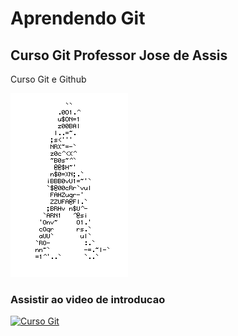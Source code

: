 # Aprendendo Git
## Curso Git Professor Jose de Assis
Curso Git e Github

![homem letra](https://github.com/silverioo/git/blob/master/Gif%20homem%20letrado.gif)
### Assistir ao video de introducao
[![Curso Git](http://img.youtube.com/vi/T70t3mDiwvg/0.jpg)](http://www.youtube.com/watch?v=T70t3mDiwvg "Video de Introducao ao Curso")
